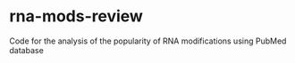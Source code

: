 # rna-mods-review
Code for the analysis of the popularity of RNA modifications using PubMed database